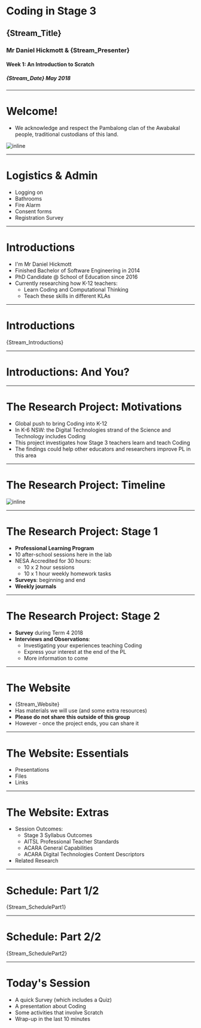 # Coding in Stage 3

## {Stream_Title}

### Mr Daniel Hickmott & {Stream_Presenter}

#### Week 1: An Introduction to Scratch

##### {Stream_Date} May 2018

---

# Welcome!

- We acknowledge and respect the Pambalong clan of the Awabakal people, traditional custodians of this land.

![inline](https://cs4s.github.io/2018/common/presentations/intro_to_research/this_land.png)

---

# Logistics & Admin

- Logging on
- Bathrooms
- Fire Alarm
- Consent forms
- Registration Survey

---

# Introductions

- I'm Mr Daniel Hickmott
- Finished Bachelor of Software Engineering in 2014
- PhD Candidate @ School of Education since 2016
- Currently researching how K-12 teachers:
	- Learn Coding and Computational Thinking
	- Teach these skills in different KLAs

---

# Introductions

{Stream_Introductions}

---

# Introductions: **And You?**

---

# The Research Project: Motivations

- Global push to bring Coding into K-12
- In K-6 NSW: the Digital Technologies strand of the Science and Technology includes Coding
- This project investigates how Stage 3 teachers learn and teach Coding
- The findings could help other educators and researchers improve PL in this area

---

# The Research Project: Timeline

![inline](https://cs4s.github.io/2018/common/presentations/intro_to_research/timeline.png)

---

# The Research Project: Stage 1

- **Professional Learning Program**
- 10 after-school sessions here in the lab
- NESA Accredited for 30 hours:
	- 10 x 2 hour sessions
	- 10 x 1 hour weekly homework tasks 
- **Surveys**: beginning and end
- **Weekly journals**

---

# The Research Project: Stage 2

- **Survey** during Term 4 2018
- **Interviews and Observations**:
	- Investigating your experiences teaching Coding 
	- Express your interest at the end of the PL
	- More information to come

---

# The Website

- {Stream_Website}
- Has materials we will use (and some extra resources)
- **Please do not share this outside of this group**
- However - once the project ends, you can share it

---

# The Website: Essentials

- Presentations
- Files
- Links

---

# The Website: Extras

- Session Outcomes:
	- Stage 3 Syllabus Outcomes
	- AITSL Professional Teacher Standards
	- ACARA General Capabilities
	- ACARA Digital Technologies Content Descriptors 
- Related Research

---

# Schedule: Part 1/2

{Stream_SchedulePart1}

---

# Schedule: Part 2/2

{Stream_SchedulePart2}

---

# Today's Session

- A quick Survey (which includes a Quiz)
- A presentation about Coding
- Some activities that involve Scratch
- Wrap-up in the last 10 minutes









